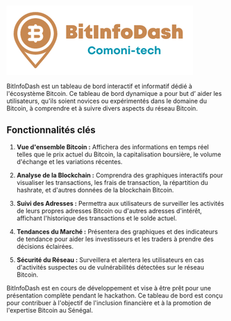 ![Image description](images/BitInfoDash-logo.png)

BitInfoDash est un tableau de bord interactif et informatif dédié à l'écosystème Bitcoin. Ce tableau de bord dynamique a pour but d’ aider les utilisateurs, qu'ils soient novices ou expérimentés dans le domaine du Bitcoin, à comprendre et à suivre divers aspects du réseau Bitcoin.

## Fonctionnalités clés 

1. **Vue d'ensemble Bitcoin :** Affichera des informations en temps réel telles que le prix actuel du Bitcoin, la capitalisation boursière, le volume d'échange et les variations récentes.

2. **Analyse de la Blockchain :** Comprendra des graphiques interactifs pour visualiser les transactions, les frais de transaction, la répartition du hashrate, et d'autres données de la blockchain Bitcoin.

3. **Suivi des Adresses :** Permettra aux utilisateurs de surveiller les activités de leurs propres adresses Bitcoin ou d'autres adresses d'intérêt, affichant l'historique des transactions et le solde actuel.

4. **Tendances du Marché :** Présentera des graphiques et des indicateurs de tendance pour aider les investisseurs et les traders à prendre des décisions éclairées.

5. **Sécurité du Réseau :** Surveillera et alertera les utilisateurs en cas d'activités suspectes ou de vulnérabilités détectées sur le réseau Bitcoin.

BitInfoDash est en cours de développement et vise à être prêt pour une présentation complète pendant le hackathon. Ce tableau de bord est conçu pour contribuer à l'objectif de l'inclusion financière et à la promotion de l'expertise Bitcoin au Sénégal.